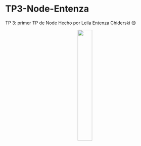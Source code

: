 # TP3-Node-Entenza
TP 3: primer TP de Node
Hecho por Leila Entenza Chiderski 😊
     <p align="center">
     <img src="https://media.tenor.com/LxTwwFTl67sAAAAM/el-gato-happy.gif" width="30%">
     </p>
